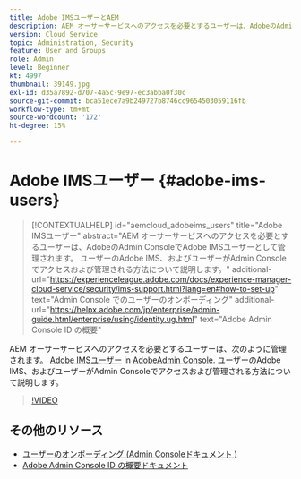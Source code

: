 ```yaml
---
title: Adobe IMSユーザーとAEM
description: AEM オーサーサービスへのアクセスを必要とするユーザーは、AdobeのAdmin ConsoleでAdobe IMSユーザーとして管理されます。 ユーザーのAdobe IMS、およびユーザーがAdmin Consoleでアクセスおよび管理される方法について説明します。
version: Cloud Service
topic: Administration, Security
feature: User and Groups
role: Admin
level: Beginner
kt: 4997
thumbnail: 39149.jpg
exl-id: d35a7892-d707-4a5c-9e97-ec3abba0f30c
source-git-commit: bca51ece7a9b249727b8746cc9654503059116fb
workflow-type: tm+mt
source-wordcount: '172'
ht-degree: 15%

---
```


# Adobe IMSユーザー {#adobe-ims-users}

>[!CONTEXTUALHELP]
>id="aemcloud_adobeims_users"
>title="Adobe IMSユーザー"
>abstract="AEM オーサーサービスへのアクセスを必要とするユーザーは、AdobeのAdmin ConsoleでAdobe IMSユーザーとして管理されます。 ユーザーのAdobe IMS、およびユーザーがAdmin Consoleでアクセスおよび管理される方法について説明します。"
>additional-url="https://experienceleague.adobe.com/docs/experience-manager-cloud-service/security/ims-support.html?lang=en#how-to-set-up" text="Admin Console でのユーザーのオンボーディング"
>additional-url="https://helpx.adobe.com/jp/enterprise/admin-guide.html/enterprise/using/identity.ug.html" text="Adobe Admin Console ID の概要"

AEM オーサーサービスへのアクセスを必要とするユーザーは、次のように管理されます。 [Adobe IMSユーザー](https://helpx.adobe.com/jp/enterprise/using/set-up-identity.html) in [AdobeAdmin Console](https://adminconsole.adobe.com). ユーザーのAdobe IMS、およびユーザーがAdmin Consoleでアクセスおよび管理される方法について説明します。

>[!VIDEO](https://video.tv.adobe.com/v/39149/?quality=12&learn=on)

## その他のリソース

+ [ユーザーのオンボーディング (Admin Consoleドキュメント )](https://experienceleague.adobe.com/docs/experience-manager-cloud-service/security/ims-support.html#onboarding-users-in-admin-console)
+ [Adobe Admin Console ID の概要ドキュメント](https://helpx.adobe.com/jp/enterprise/using/identity.html)
